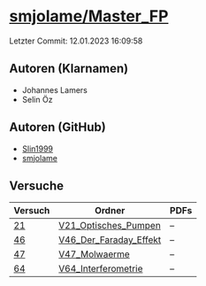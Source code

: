 # [smjolame/Master_FP](https://github.com/smjolame/Master_FP)

Letzter Commit: 12.01.2023 16:09:58

## Autoren (Klarnamen)
- Johannes Lamers
- Selin Öz

## Autoren (GitHub)
- [Slin1999](https://github.com/Slin1999)
- [smjolame](https://github.com/smjolame)

## Versuche

|       Versuch        |                                             Ordner                                             |PDFs|
|----------------------|------------------------------------------------------------------------------------------------|----|
|[21](../../versuch/21)|[V21_Optisches_Pumpen](https://github.com/smjolame/Master_FP/tree/main/V21_Optisches_Pumpen)    |–   |
|[46](../../versuch/46)|[V46_Der_Faraday_Effekt](https://github.com/smjolame/Master_FP/tree/main/V46_Der_Faraday_Effekt)|–   |
|[47](../../versuch/47)|[V47_Molwaerme](https://github.com/smjolame/Master_FP/tree/main/V47_Molwaerme)                  |–   |
|[64](../../versuch/64)|[V64_Interferometrie](https://github.com/smjolame/Master_FP/tree/main/V64_Interferometrie)      |–   |
